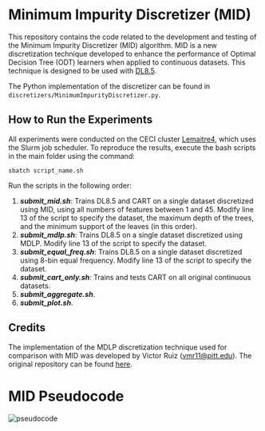 # Minimum Impurity Discretizer (MID)
This repository contains the code related to the development and testing of the Minimum Impurity Discretizer (MID) algorithm. MID is a new discretization technique developed to enhance the performance of Optimal Decision Tree (ODT) learners when applied to continuous datasets. This technique is designed to be used with [DL8.5](https://ojs.aaai.org/index.php/AAAI/article/view/5711).

The Python implementation of the discretizer can be found in `discretizers/MinimumImpurityDiscretizer.py`.

## How to Run the Experiments
All experiments were conducted on the CECI cluster [Lemaitre4](https://www.ceci-hpc.be/clusters.html#lemaitre4), which uses the Slurm job scheduler. To reproduce the results, execute the bash scripts in the main folder using the command:

```
sbatch script_name.sh
```

Run the scripts in the following order:
1. **_submit_mid.sh_**: Trains DL8.5 and CART on a single dataset discretized using MID, using all numbers of features between 1 and 45. Modify line 13 of the script to specify the dataset, the maximum depth of the trees, and the minimum support of the leaves (in this order).
2. **_submit_mdlp.sh_**: Trains DL8.5 on a single dataset discretized using MDLP. Modify line 13 of the script to specify the dataset.
3. **_submit_equal_freq.sh_**: Trains DL8.5 on a single dataset discretized using 8-bin equal frequency. Modify line 13 of the script to specify the dataset.
4. **_submit_cart_only.sh_**: Trains and tests CART on all original continuous datasets.
5. **_submit_aggregate.sh_**.
6. **_submit_plot.sh_**.

## Credits
The implementation of the MDLP discretization technique used for comparison with MID was developed by Victor Ruiz (vmr11@pitt.edu). The original repository can be found [here](https://github.com/navicto/Discretization-MDLPC.git).

# MID Pseudocode
![pseudocode](https://github.com/user-attachments/assets/8afc36f8-bf98-4bef-94ec-41ae6323c375)

